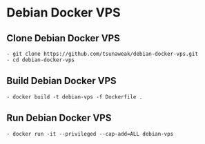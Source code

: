 # Debian Docker VPS

## Clone Debian Docker VPS
    - git clone https://github.com/tsunaweak/debian-docker-vps.git
    - cd debian-docker-vps

## Build Debian Docker VPS
    - docker build -t debian-vps -f Dockerfile .

## Run Debian Docker VPS
    - docker run -it --privileged --cap-add=ALL debian-vps